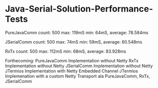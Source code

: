 # Java-Serial-Solution-Performance-Tests

PureJavaComm
count: 500 max: 119mS min: 64mS, average: 78.584ms

JSerialComm
count: 500 max: 74mS min: 59mS, average: 60.548ms

RxTx
count: 500 max: 112mS min: 68mS, average: 83.928ms

Forthecoming:
PureJavaComm Implementation without Netty
RxTx Implementation without Netty
JSerialComm Implementation without Netty
JTermios Implementation with Netty Embedded Channel
JTermios Implemenation with a custom Netty Transport ala PureJavaComm, RxTx, JSerialComm
